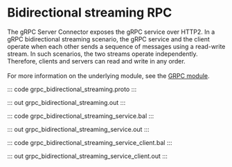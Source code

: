 # Bidirectional streaming RPC

The gRPC Server Connector exposes the gRPC service over HTTP2.
In a gRPC bidirectional streaming scenario, the gRPC service and the client
operate when each other sends a sequence of messages using a read-write stream.
In such scenarios, the two streams operate independently. Therefore, clients and servers can read and write in any order.<br/><br/>
For more information on the underlying module, 
see the [GRPC module](https://lib.ballerina.io/ballerina/grpc/latest/).

::: code grpc_bidirectional_streaming.proto :::

::: out grpc_bidirectional_streaming.out :::

::: code grpc_bidirectional_streaming_service.bal :::

::: out grpc_bidirectional_streaming_service.out :::

::: code grpc_bidirectional_streaming_service_client.bal :::

::: out grpc_bidirectional_streaming_service_client.out :::